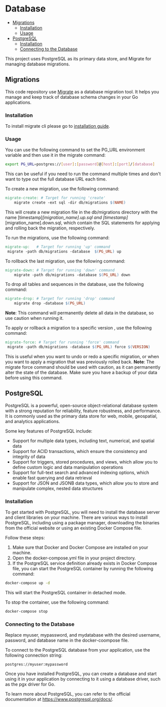 # Database

<!-- START doctoc generated TOC please keep comment here to allow auto update -->
<!-- DON'T EDIT THIS SECTION, INSTEAD RE-RUN doctoc TO UPDATE -->

- [Migrations](#migrations)
  - [Installation](#installation)
  - [Usage](#usage)
- [PostgreSQL](#postgresql)
  - [Installation](#installation-1)
  - [Connecting to the Database](#connecting-to-the-database)

<!-- END doctoc generated TOC please keep comment here to allow auto update -->

This project uses PostgreSQL as its primary data store, and Migrate for managing database migrations.

## Migrations

This code repository use [Migrate](https://github.com/golang-migrate/migrate) as a database migration tool. It helps you manage and keep track of database schema changes in your Go applications.

### Installation

To install migrate cli please go to [installation guide](https://github.com/golang-migrate/migrate/blob/master/cmd/migrate/README.md).

### Usage

You can use the following command to set the PG_URL environment variable and then use it in the migrate command:

```bash
export PG_URL=postgres://[user]:[password]@[host]:[port]/[database]
```

This can be useful if you need to run the command multiple times and don't want to type out the full database URL each time.

To create a new migration, use the following command:

```makefile
migrate-create: # Target for running 'create'
	migrate create -ext sql -dir db/migrations $(NAME)
```

This will create a new migration file in the db/migrations directory with the name [timestamp]_[migration_name].up.sql and [timestamp]_[migration_name].down.sql, which contain the SQL statements for applying and rolling back the migration, respectively.

To run the migrations, use the following command:

```makefile
migrate-up:   # Target for running 'up' command
 migrate -path db/migrations -database  $(PG_URL) up
```

To rollback the last migration, use the following command:

```makefile
migrate-down: # Target for running 'down' command
	migrate -path db/migrations -database $(PG_URL) down
```

To drop all tables and sequences in the database, use the following command:

```makefile
migrate-drop: # Target for running 'drop' command
	migrate drop -database $(PG_URL)
```

**Note**: This command will permanently delete all data in the database, so use caution when running it.

To apply or rollback a migration to a specific version , use the following command:

```makefile
migrate-force: # Target for running 'force' command
 migrate -path db/migrations -database $(PG_URL) force $(VERSION)
```

This is useful when you want to undo or redo a specific migration, or when you want to apply a migration that was previously rolled back.
**Note**: The migrate force command should be used with caution, as it can permanently alter the state of the database. Make sure you have a backup of your data before using this command.

## PostgreSQL

PostgreSQL is a powerful, open-source object-relational database system with a strong reputation for reliability, feature robustness, and performance. It is commonly used as the primary data store for web, mobile, geospatial, and analytics applications.

Some key features of PostgreSQL include:

- Support for multiple data types, including text, numerical, and spatial data
- Support for ACID transactions, which ensure the consistency and integrity of data
- Support for triggers, stored procedures, and views, which allow you to define custom logic and data manipulation operations
- Support for full-text search and advanced indexing options, which enable fast querying and data retrieval
- Support for JSON and JSONB data types, which allow you to store and manipulate complex, nested data structures

### Installation

To get started with PostgreSQL, you will need to install the database server and client libraries on your machine. There are various ways to install PostgreSQL, including using a package manager, downloading the binaries from the official website or using an existing Docker Compose file.

Follow these steps:

1. Make sure that Docker and Docker Compose are installed on your machine.
2. Open the docker-compose.yml file in your project directory.
3. If the PostgreSQL service definition already exists in Docker Compose file, you can start the PostgreSQL container by running the following command:

```bash
docker-compose up -d
```

This will start the PostgreSQL container in detached mode.

To stop the container, use the following command:

```bash
docker-compose stop
```

### Connecting to the Database

Replace myuser, mypassword, and mydatabase with the desired username, password, and database name in the docker-coompose file.

To connect to the PostgreSQL database from your application, use the following connection string:

```
postgres://myuser:mypassword
```

Once you have installed PostgreSQL, you can create a database and start using it in your application by connecting to it using a database driver, such as the pgx driver for Go.

To learn more about PostgreSQL, you can refer to the official documentation at https://www.postgresql.org/docs/.
